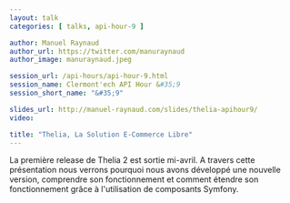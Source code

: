 ```yaml
---
layout: talk
categories: [ talks, api-hour-9 ]

author: Manuel Raynaud
author_url: https://twitter.com/manuraynaud
author_image: manuraynaud.jpeg

session_url: /api-hours/api-hour-9.html
session_name: Clermont'ech API Hour &#35;9
session_short_name: "&#35;9"

slides_url: http://manuel-raynaud.com/slides/thelia-apihour9/
video:

title: "Thelia, La Solution E-Commerce Libre"
---
```


La première release de Thelia 2 est sortie mi-avril. A travers cette
présentation nous verrons pourquoi nous avons développé une nouvelle version,
comprendre son fonctionnement et comment étendre son fonctionnement grâce à
l'utilisation de composants Symfony.
